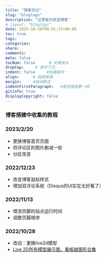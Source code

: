 ```yaml
---
title: "博客日记"
slug: "bloglogs"
description: "记录每次改造博客"
# layout: "bloglogs"
date: 2022-10-28T08:51:17+08:00
toc: true
tags: 
categories:
share:
comments:
meta: false
tocNum: false      # 文章表头
dropCap:     # 首字下沉
indent: false     #标题居中
align:      # 段排首缩
margin:     #段间距式
indentFirstParagraph:   #是否缩进第一段
gitinfo: true
displayCopyright: false
---
```


### 博客搭建中收集的教程

### 2023/2/20

- 更换博客首页页面
- 将评论区的图片删减一些
- 分区改变


### 2022/12/23
- 改变博客鼠标样式
- 增加双评论系统（Disqus的UI实在太好看了）

### 2022/11/13
- 增添页脚的站点运行时间
- 调整页脚顺序

### 2022/10/28

- 改动：更换live2d模型
- [Live 2D所有模型展示图，看板娘图形合集](https://cloud.tencent.com/developer/article/2048383)

